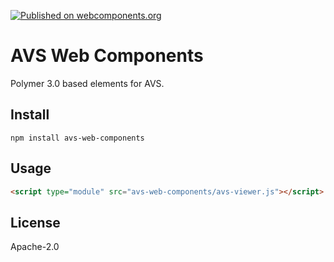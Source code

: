 [![Published on webcomponents.org](https://img.shields.io/badge/webcomponents.org-published-blue.svg)](https://www.webcomponents.org/element/avs/webcomponents)

# AVS Web Components

Polymer 3.0 based elements for AVS.

## Install
```
npm install avs-web-components
```

## Usage
```html
<script type="module" src="avs-web-components/avs-viewer.js"></script>
```

## License
Apache-2.0